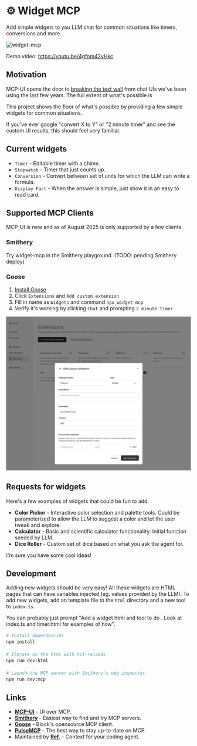 # ⚙️ Widget MCP

Add simple widgets to you LLM chat for common situations like timers, conversions and more.

![widget-mcp](widgets.gif)

Demo video: https://youtu.be/4gfom42vHkc

## Motivation

MCP-UI opens the door to [breaking the text wall](https://shopify.engineering/mcp-ui-breaking-the-text-wall) from chat UIs we've been using the last few years. The full extent of what's possible is 

This project shows the floor of what's possible by providing a few simple widgets for common situations.

If you've ever google "convert X to Y" or "2 minute timer" and see the custom UI results, this should feel very familiar.

## Current widgets

- `Timer` - Editable timer with a chime. 
- `Stopwatch` - Timer that just counts up.
- `Conversion` - Convert between set of units for which the LLM can write a formula. 
- `Display Fact` - When the answer is simple, just show it in an easy to read card.

## Supported MCP Clients

MCP-UI is new and as of August 2025 is only supported by a few clients. 

### Smithery

Try widget-mcp in the Smithery playground. (TODO: pending Smithery deploy)

### Goose

1. [Install Goose](https://block.github.io/goose/docs/quickstart)
2. Click `Extensions` and `Add custom extension`
3. Fill in name as `Widgets` and command `npx widget-mcp`
4. Verify it's working by clicking `Chat` and prompting `2 minute timer`

![Goose Setup](goose-setup.png)


## Requests for widgets

Here's a few examples of widgets that could be fun to add.

- **Color Picker** - Interactive color selection and palette tools. Could be parameterized to allow the LLM to suggest a color and let the user tweak and explore.
- **Calculator** - Basic and scientific calculator functionality. Initial function seeded by LLM.
- **Dice Roller** - Custom set of dice based on what you ask the agent for.

I'm sure you have some cool ideas!

## Development

Adding new widgets should be very easy! All these widgets are HTML pages that can have variables injected (eg. values provided by the LLM). To add new widgets, add an template file to the `html` directory and a new tool to `index.ts`. 

You can probably just prompt "Add a widget html and tool to do <somethingawesome>. Look at index.ts and timer.html for examples of how". 

```bash
# Install dependencies
npm install

# Iterate on the html with hot-reloads
npm run dev:html

# Launch the MCP server with Smithery's web inspector
npm run dev:mcp
```

## Links

- **[MCP-UI](https://mcpui.dev/)** - UI over MCP.
- **[Smithery](https://smithery.ai)** - Easiest way to find and try MCP servers.
- **[Goose](https://block.github.io/goose/)** - Block's opensource MCP client.
- **[PulseMCP](https://github.com/[placeholder]/pulsemcp)** - The best way to stay up-to-date on MCP.
- Maintained by **[Ref.](https://ref.tools)** - Context for your coding agent.
